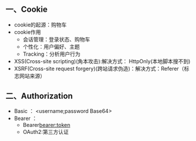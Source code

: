 # 

## 一、Cookie
- cookie的起源：购物车
- cookie作用
  - 会话管理：登录状态、购物车
  - 个性化：用户偏好、主题
  - Tracking：分析用户行为
- XSS(Cross-site scripting)(角本攻击):解决方式： HttpOnly(本地脚本搜不到)
- XSRF(Cross-site request forgery)(跨站请求伪造)：解决方式：Referer（标志网站来源）
## 二、Authorization
- Basic ：
  <username;password Base64>
- Bearer ：
  - Bearer<bearer:token>
  - OAuth2:第三方认证
